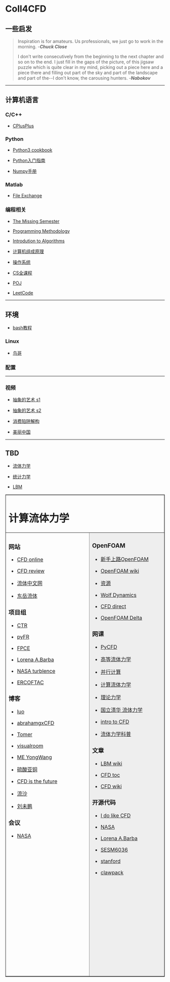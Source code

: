 # Coll4CFD

## 一些启发
> Inspiration is for amateurs. Us professionals, we just go to work in the morning. -***Chuck Close***
>
> I don't write consecutively from the beginning to the next chapter and so  on to  the  end. I just fill in the gaps of the picture, of this jigsaw puzzle which is quite clear in my mind, picking out a piece  here  and  a piece there and filling out part of the sky and part of the landscape and part of the--I don't know, the carousing hunters. -***Nabokov***

***

## 计算机语言

### C/C++
* [CPlusPlus](http://www.cplusplus.com/)

### Python
* [Python3 cookbook](https://python3-cookbook.readthedocs.io/zh_CN/latest/preface.html)

* [Python入门指南](https://python666.cn/cls/lesson/list/)

* [Numpy手册](https://numpy.org/doc/stable/reference/)

### Matlab
* [File Exchange](https://www.mathworks.com/matlabcentral/fileexchange/)

### 编程相关
* [The Missing Semester](https://www.bilibili.com/video/BV1x7411H7wa)

* [Programming Methodology](https://www.bilibili.com/video/BV1zs411h7t8)

* [Introdution to Algorithms](https://www.bilibili.com/video/BV1Tb411M7FA)

* [计算机组成原理](https://www.bilibili.com/video/BV1c4411w7nd)

* [操作系统](https://www.bilibili.com/video/BV1GE41157Hc)

* [CS全课程](https://study.163.com/curricula/cs.htm)

* [POJ](http://poj.org/)

* [LeetCode](https://leetcode-cn.com/problemset/all/)

***

## 环境
* [bash教程](https://wangdoc.com/bash/intro.html)

### Linux
* [鸟哥](http://linux.vbird.org/linux_basic/)
### 配置

***

### 视频
* [抽象的艺术 s1](https://www.bilibili.com/video/BV1wx411a7nF)

* [抽象的艺术 s2](https://www.bilibili.com/video/BV1KJ411T7mX)

* [消费陷阱解构](https://www.bilibili.com/video/BV1CE41137M4)

* [美丽中国](https://www.bilibili.com/video/BV1m7411m753)

***

## TBD
* [流体力学](https://zhuanlan.zhihu.com/p/57308417)

* [统计力学](https://zhuanlan.zhihu.com/p/32458631)

* [LBM](https://zhuanlan.zhihu.com/p/142564185)


<table width="3000" border="1">
<tr>
<td colspan="10">
<h1>计算流体力学</h1>
</td>
</tr>
  
<tr>
<td style="height:1400px;width:1500px;vertical-align:top;">
<h3>网站</h3>

<ul><li><p><a href="https://www.cfd-online.com/">CFD online</a></p></li><li><p><a href="http://www.cfdreview.com/">CFD review</a></p></li><li><p><a href="http://www.cfluid.com/">流体中文网</a></p></li><li><p><a href="http://dyfluid.com/">东岳流体</a></p></li></ul>

<h3>项目组</h3>

<ul><li><p><a href="https://ctr.stanford.edu/">CTR</a></p></li><li><p><a href="http://www.pyfr.org/">pyFR</a></p></li><li><p><a href="https://web.stanford.edu/group/fpc/cgi-bin/fpcwiki/">FPCE</a></p></li><li><p><a href="https://lorenabarba.com/">Lorena A.Barba</a></p></li><li><p><a href="https://turbmodels.larc.nasa.gov/">NASA turblence</a></p></li><li><p><a href="https://www.ercoftac.org/">ERCOFTAC</a></p></li></ul>

<h3>博客</h3>

<ul><li><p><a href="http://www.lions.odu.edu/~lluo/">luo</a></p></li><li><p><a href="https://sites.google.com/site/abrahamgxcfd/">abrahamgxCFD</a></p></li><li><p><a href="https://allaboutcfd-tomersblog.com/">Tomer</a></p></li><li><p><a href="http://www.thevisualroom.com/index.html">visualroom</a></p></li><li><p><a href="https://meywang.wordpress.com/">ME YongWang</a></p></li><li><p><a href="https://www.cnblogs.com/liusuanyatong/">硫酸亚铜</a></p></li><li><p><a href="http://cfd2012.com/index.html">CFD is the future</a></p></li><li><p><a href="https://www.cnblogs.com/LSCAX/">流沙</a></p></li><li><p><a href="http://mindhacks.cn/">刘未鹏</a></p></li></ul>

<h3>会议</h3>

<ul><li><a href="https://www.nas.nasa.gov/publications/ams/ams.html">NASA</a></li></ul>
</td>

<td style="background-color:#eeeeee;height:1400px;width:1500px;vertical-align:top;">
<h3>OpenFOAM</h3>

<ul><li><p><a href="https://forum.cfdac.com/t/topic/632">新手上路OpenFOAM</a></p></li><li><p><a href="http://openfoamwiki.net/index.php/Main_Page">OpenFOAM wiki</a></p></li><li><p><a href="https://openfoam.top/studyMaterials/#official-websites">资源</a></p></li><li><p><a href="http://www.wolfdynamics.com/">Wolf Dynamics</a></p></li><li><p><a href="https://cfd.direct/openfoam/user-guide/">CFD direct</a></p></li><li><p><a href="https://www.openfoam.com/documentation/user-guide/">OpenFOAM Delta</a></p></li></ul>

<h3>网课</h3>

<ul><li><p><a href="http://ohllab.org/CFD_course/index.html">PyCFD</a></p></li><li><p><a href="http://v.ucas.ac.cn/course/CourseIndex.do?menuCode=2&amp;amp;courseid=11326">高等流体力学</a></p></li><li><p><a href="http://v.ucas.ac.cn/course/CourseIndex.do?menuCode=2&amp;amp;courseid=29814">并行计算</a></p></li><li><p><a href="http://v.ucas.ac.cn/course/CourseIndex.do?menuCode=2&amp;amp;courseid=f4a6e764a78f451f82b9083c3ad76fcb">计算流体力学</a></p></li><li><p><a href="http://v.ucas.ac.cn/course/CourseIndex.do?menuCode=2&amp;amp;courseid=f4a6e764a78f451f82b9083c3ad76fcb">理论力学</a></p></li><li><p><a href="http://ocw.nthu.edu.tw/ocw/index.php?page=course&amp;amp;cid=2">国立清华 流体力学</a></p></li><li><p><a href="https://www.nas.nasa.gov/publications/ams/2018/06-19-18.html">intro to CFD</a></p></li><li><p><a href="https://www.youtube.com/channel/UC3n-YhkPk1RaNsI-exHMgYA/videos">流体力学科普</a></p></li></ul>

<h3>文章</h3>

<ul><li><p><a href="https://en.wanweibaike.com/wiki-Lattice%20Boltzmann%20Method">LBM wiki</a></p></li><li><p><a href="https://en.wanweibaike.com/wiki/Category-Computational_fluid_dynamics">CFD toc</a></p></li><li><p><a href="https://en.wanweibaike.com/wiki-Computational_fluid_dynamics">CFD wiki</a></p></li></ul>

<h3>开源代码</h3>

<ul><li><p><a href="http://ossanworld.com/cfdbooks/index.html">I do like CFD</a></p></li><li><p><a href="https://software.nasa.gov/">NASA</a></p></li><li><p><a href="https://lorenabarba.com/code/">Lorena A.Barba</a></p></li><li><p><a href="http://www.southampton.ac.uk/~nwb/lectures/">SESM6036</a></p></li><li><p><a href="https://hifiles.stanford.edu/">stanford</a></p></li><li><p><a href="https://www.clawpack.org/gallery/index.html">clawpack</a></p></li></ul></td>
</tr>

